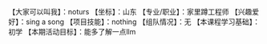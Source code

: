 【大家可以叫我】：noturs
【坐标】：山东
【专业/职业】：家里蹲工程师
【兴趣爱好】：sing a song
【项目技能】：nothing
【组队情况】：无
【本课程学习基础】：初学
【本期活动目标】：能多了解一点llm
